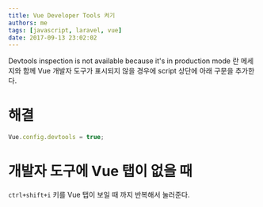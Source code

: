 ```yaml
---
title: Vue Developer Tools 켜기
authors: me
tags: [javascript, laravel, vue]
date: 2017-09-13 23:02:02
---
```


Devtools inspection is not available because it's in production mode 란 메세지와 함께
Vue 개발자 도구가 표시되지 않을 경우에 script 상단에 아래 구문을 추가한다.

# 해결

```js
Vue.config.devtools = true;
```

# 개발자 도구에 Vue 탭이 없을 때

`ctrl+shift+i` 키를 Vue 탭이 보일 때 까지 반복해서 눌러준다.
